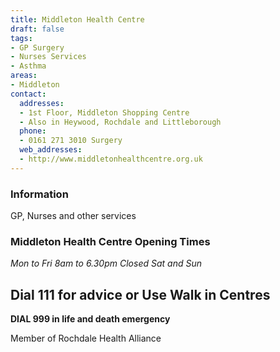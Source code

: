 ```yaml
---
title: Middleton Health Centre
draft: false
tags:
- GP Surgery
- Nurses Services
- Asthma
areas:
- Middleton
contact:
  addresses:
  - 1st Floor, Middleton Shopping Centre
  - Also in Heywood, Rochdale and Littleborough
  phone:
  - 0161 271 3010 Surgery
  web_addresses:
  - http://www.middletonhealthcentre.org.uk
---
```


### Information
GP, Nurses and other services

### Middleton Health Centre Opening Times   
*Mon to Fri 8am to 6.30pm*
*Closed Sat and Sun*

## Dial 111 for advice  or Use Walk in Centres

**DIAL 999 in life and death emergency**

Member of Rochdale Health Alliance

